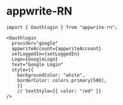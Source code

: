 # appwrite-RN
`
import { Oauthlogin } from "appwrite-rn";
`

```
<Oauthlogin
  provider="google"
  appwriteAccount={appwriteAccount}
  setLoggedIn={setLoggedIn}
  Logo={GoogleLogo}
  text="Google Login"
  style={{
    backgroundColor: "white",
    borderColor: colors.primary[500],
    }}
    // textStyle={{ color: "red" }}
/>
```
